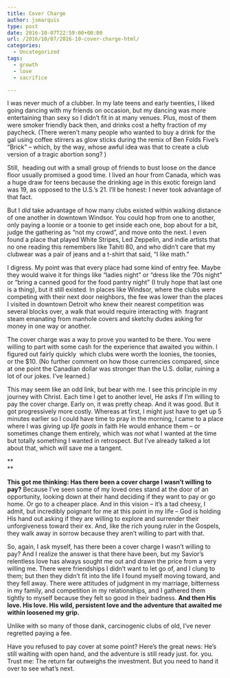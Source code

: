 ```yaml
---
title: Cover Charge
author: jsmarquis
type: post
date: 2016-10-07T22:59:00+00:00
url: /2016/10/07/2016-10-cover-charge-html/
categories:
  - Uncategorized
tags:
  - growth
  - love
  - sacrifice

---
```

I was never much of a clubber. In my late teens and early twenties, I liked going dancing with my friends on occasion, but my dancing was more entertaining than sexy so I didn&#8217;t fit in at many venues. Plus, most of them were smoker friendly back then, and drinks cost a hefty fraction of my paycheck. (There weren&#8217;t many people who wanted to buy a drink for the gal using coffee stirrers as glow sticks during the remix of Ben Folds Five&#8217;s &#8220;Brick&#8221; &#8211; which, by the way, whose awful idea was that to create a club version of a tragic abortion song? )

Still,&nbsp; heading out with a small group of friends to bust loose on the dance floor usually promised a good time. I lived an hour from Canada, which was a huge draw for teens because the drinking age in this exotic foreign land was 19, as opposed to the U.S.&#8217;s 21. I&#8217;ll be honest: I never took advantage of that fact.

But I _did_ take advantage of how many clubs existed within walking distance of one another in downtown Windsor. You could hop from one to another, only paying a loonie or a toonie to get inside each one, bop about for a bit, judge the gathering as &#8220;not my crowd&#8221;, and move onto the next. I even found a place that played White Stripes, Led Zeppelin, and indie artists that no one reading this remembers like Tahiti 80, and who didn&#8217;t care that my clubwear was a pair of jeans and a t-shirt that said, &#8220;I like math.&#8221; 

I digress. My point was that every place had some kind of entry fee. Maybe they would waive it for things like &#8220;ladies night&#8221; or &#8220;dress like the &#8217;70s night&#8221; or &#8220;bring a canned good for the food pantry night&#8221; (I truly hope that last one is a thing), but it still existed. In places like Windsor, where the clubs were competing with their next door neighbors, the fee was lower than the places I visited in downtown Detroit who knew their nearest competition was several blocks over, a walk that would require interacting with&nbsp; fragrant steam emanating from manhole covers and sketchy dudes asking for money in one way or another.

The cover charge was a way to prove you wanted to be there. You were willing to part with some cash for the experience that awaited you within. I figured out fairly quickly&nbsp; which clubs were worth the loonies, the toonies, or the $10. (No further comment on how those currencies compared, since at one point the Canadian dollar was stronger than the U.S. dollar, ruining a lot of our jokes. I&#8217;ve learned.)

This may seem like an odd link, but bear with me. I see this principle in my journey with Christ. Each time I get to another level, He asks if I&#8217;m willing to pay the cover charge. Early on, it was pretty cheap. And it was good. But it got progressively more costly. Whereas at first, I might just have to get up 5 minutes earlier so I could have time to pray in the morning, I came to a place where I was giving up _life goals_ in faith He would enhance them &#8211; or sometimes change them entirely, which was _not_ what I wanted at the time but totally something I wanted in retrospect. But I&#8217;ve already talked a lot about that, which will save me a tangent.
  
**  
** 
  
**This got me thinking: Has there been a cover charge I wasn&#8217;t willing to pay?** Because I&#8217;ve seen some of my loved ones stand at the door of an opportunity, looking down at their hand deciding if they want to pay or go home. Or go to a cheaper place. And in this vision &#8211; it&#8217;s a tad cheesy, I admit, but incredibly poignant for me at this point in my life &#8211; God is holding His hand out asking if they are willing to explore and surrender their unforgiveness toward their ex. And, like the rich young ruler in the Gospels, they walk away in sorrow because they aren&#8217;t willing to part with that.

So, again, I ask myself, has there been a cover charge I wasn&#8217;t willing to pay? And I realize the answer is that there have been, but my Savior&#8217;s relentless love has always sought me out and drawn the price from a very willing me. There were friendships I didn&#8217;t want to let go of, and I clung to them; but then they didn&#8217;t fit into the life I found myself moving toward, and they fell away. There were attitudes of judgment in my marriage, bitterness in my family, and competition in my relationships, and I gathered them tightly to myself because they felt so good in their badness. **And then His love. His love. His wild, persistent love and the adventure that awaited me within loosened my grip.**

Unlike with so many of those dank, carcinogenic clubs of old, I&#8217;ve never regretted paying a fee.

Have you refused to pay cover at some point? Here&#8217;s the great news: He&#8217;s still waiting with open hand, and the adventure is still ready just. for. you. Trust me: The return far outweighs the investment. But you need to hand it over to see what&#8217;s next.